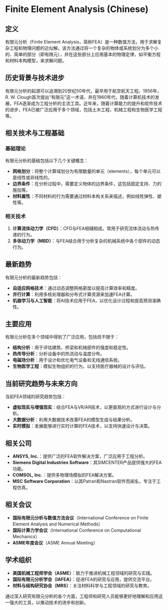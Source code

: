 # Finite Element Analysis (Chinese)

## 定义

有限元分析（Finite Element Analysis，简称FEA）是一种数值方法，用于求解复杂工程和物理问题的近似解。该方法通过将一个复杂的物体或系统划分为多个小的、简单的部分（即有限元），并在这些部分上应用基本的物理定律，如平衡方程和材料本构模型，来求解问题。

## 历史背景与技术进步

有限元分析的起源可以追溯到20世纪50年代，最早用于航空航天工程。1956年，R. W. Clough首次提出“有限元”这一术语，并在1960年代，随着计算机技术的发展，FEA逐渐成为工程分析的主流工具。近年来，随着计算能力的提升和软件技术的进步，FEA已被广泛应用于多个领域，包括土木工程、机械工程和生物医学工程等。

## 相关技术与工程基础

### 基础理论

有限元分析的基础包括以下几个关键概念：

- **网格划分**：将整个计算域划分为有限数量的单元（elements），每个单元可以是线性或非线性的。
- **边界条件**：在分析过程中，需要定义物体的边界条件，这包括固定支持、力的施加等。
- **材料属性**：不同材料的行为需要通过材料本构关系来描述，例如线性弹性、塑性等。
  
### 相关技术

1. **计算流体动力学（CFD）**：CFD与FEA相辅相成，常用于研究流体流动与热传递的行为。
2. **多体动力学（MBD）**：与FEA结合用于分析复杂的机械系统中各个部件的动态行为。

## 最新趋势

有限元分析的最新趋势包括：

- **自适应网格技术**：通过动态调整网格密度以提高计算效率和精度。
- **并行计算**：利用多核处理器和分布式计算资源来加速FEA计算。
- **机器学习与人工智能**：将AI技术应用于FEA，以优化设计过程和提高预测准确性。

## 主要应用

有限元分析在多个领域中得到了广泛应用，包括但不限于：

- **结构分析**：用于评估建筑、桥梁和机械部件的强度和稳定性。
- **热传导分析**：分析设备中的热流动与温度分布。
- **电磁场分析**：用于设计和优化电气设备和无线通信系统。
- **生物医学工程**：模拟生物组织的行为，以支持医疗器械的设计与评估。

## 当前研究趋势与未来方向

当前FEA领域的研究趋势包括：

- **虚拟现实与增强现实**：结合FEA与VR/AR技术，以更直观的方式进行设计与分析。
- **大数据分析**：利用大数据技术改善FEA的模型生成与结果分析。
- **实时模拟**：发展能够进行实时计算的FEA技术，以支持快速设计与决策。

## 相关公司

- **ANSYS, Inc.**：提供广泛的FEA软件解决方案，广泛应用于工程分析。
- **Siemens Digital Industries Software**：其SIMCENTER产品提供强大的FEA功能。
- **COMSOL, Inc.**：提供多物理场模拟的FEA解决方案。
- **MSC Software Corporation**：以其Patran和Nastran软件而闻名，专注于工程仿真。

## 相关会议

- **国际有限元分析与数值方法会议**（International Conference on Finite Element Analysis and Numerical Methods）
- **国际计算力学会议**（International Conference on Computational Mechanics）
- **ASME年度会议**（ASME Annual Meeting）  

## 学术组织

- **美国机械工程师学会（ASME）**：致力于推进机械工程领域的研究与实践。
- **国际有限元分析学会（IAFEA）**：促进FEA的研究与应用，提供交流平台。
- **材料与结构研究协会（MRS）**：关注材料科学与工程领域的研究与教育。

通过深入研究有限元分析的各个方面，工程师和研究人员能够更好地理解和应用这一强大的工具，以推动技术的进步和创新。